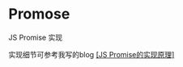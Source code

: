 # Promose
JS Promise 实现

实现细节可参考我写的blog <a href="http://bruce-xu.github.io/blogs/js/promise">[JS Promise的实现原理]</a>
